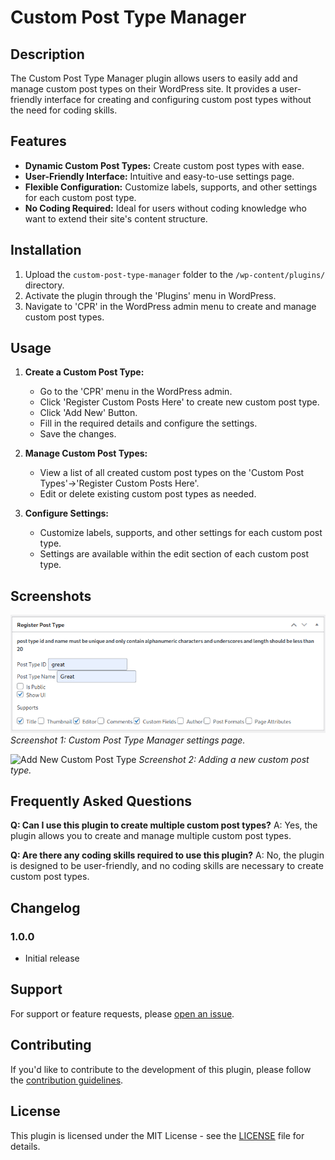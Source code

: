 # Custom Post Type Manager

## Description

The Custom Post Type Manager plugin allows users to easily add and manage custom post types on their WordPress site. It provides a user-friendly interface for creating and configuring custom post types without the need for coding skills.

## Features

- **Dynamic Custom Post Types:** Create custom post types with ease.
- **User-Friendly Interface:** Intuitive and easy-to-use settings page.
- **Flexible Configuration:** Customize labels, supports, and other settings for each custom post type.
- **No Coding Required:** Ideal for users without coding knowledge who want to extend their site's content structure.

## Installation

1. Upload the `custom-post-type-manager` folder to the `/wp-content/plugins/` directory.
2. Activate the plugin through the 'Plugins' menu in WordPress.
3. Navigate to 'CPR' in the WordPress admin menu to create and manage custom post types.

## Usage

1. **Create a Custom Post Type:**
   - Go to the 'CPR' menu in the WordPress admin.
   - Click 'Register Custom Posts Here' to create new custom post type.
   - Click 'Add New' Button.
   - Fill in the required details and configure the settings.
   - Save the changes.

2. **Manage Custom Post Types:**
   - View a list of all created custom post types on the 'Custom Post Types'->'Register Custom Posts Here'.
   - Edit or delete existing custom post types as needed.

3. **Configure Settings:**
   - Customize labels, supports, and other settings for each custom post type.
   - Settings are available within the edit section of each custom post type.

## Screenshots

![Custom Post Type Manager](assets/screenshot-1.png)
*Screenshot 1: Custom Post Type Manager settings page.*

![Add New Custom Post Type](assets/screenshot-2.png)
*Screenshot 2: Adding a new custom post type.*

## Frequently Asked Questions

**Q: Can I use this plugin to create multiple custom post types?**
A: Yes, the plugin allows you to create and manage multiple custom post types.

**Q: Are there any coding skills required to use this plugin?**
A: No, the plugin is designed to be user-friendly, and no coding skills are necessary to create custom post types.

## Changelog

### 1.0.0
- Initial release

## Support

For support or feature requests, please [open an issue](https://github.com/your-username/custom-post-type-manager/issues).

## Contributing

If you'd like to contribute to the development of this plugin, please follow the [contribution guidelines](CONTRIBUTING.md).

## License

This plugin is licensed under the MIT License - see the [LICENSE](LICENSE) file for details.

